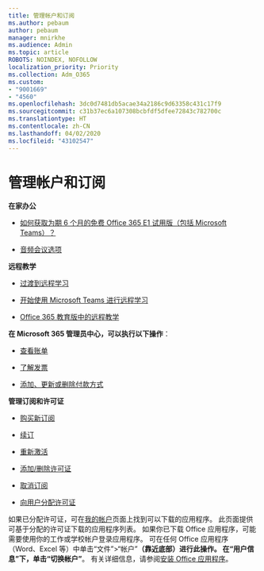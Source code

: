 ```yaml
---
title: 管理帐户和订阅
ms.author: pebaum
author: pebaum
manager: mnirkhe
ms.audience: Admin
ms.topic: article
ROBOTS: NOINDEX, NOFOLLOW
localization_priority: Priority
ms.collection: Adm_O365
ms.custom:
- "9001669"
- "4560"
ms.openlocfilehash: 3dc0d7481db5acae34a2186c9d63358c431c17f9
ms.sourcegitcommit: c31b37ec6a107308bcbfdf5dfee72843c782700c
ms.translationtype: HT
ms.contentlocale: zh-CN
ms.lasthandoff: 04/02/2020
ms.locfileid: "43102547"
---
```

# <a name="manage-your-account-and-subscriptions"></a>管理帐户和订阅

**在家办公**
- [如何获取为期 6 个月的免费 Office 365 E1 试用版（包括 Microsoft Teams）？](https://docs.microsoft.com/MicrosoftTeams/e1-trial-license)

- [音频会议选项](https://docs.microsoft.com/alchemyinsights/options-for-audio-conferencing)

**远程教学**

- [过渡到远程学习](https://www.microsoft.com/education/remote-learning)

- [开始使用 Microsoft Teams 进行远程学习](https://docs.microsoft.com/MicrosoftTeams/remote-learning-edu)

- [Office 365 教育版中的远程教学](https://docs.microsoft.com/MicrosoftTeams/remote-learning-edu)

**在 Microsoft 365 管理员中心，可以执行以下操作**： 

- [查看账单](https://docs.microsoft.com/microsoft-365/commerce/billing-and-payments/view-your-bill-or-invoice) 

- [了解发票](https://docs.microsoft.com/microsoft-365/commerce/billing-and-payments/understand-your-invoice)

- [添加、更新或删除付款方式](https://docs.microsoft.com/microsoft-365/commerce/billing-and-payments/add-update-or-remove-credit-card-or-bank-account)

**管理订阅和许可证** 

- [购买新订阅](https://docs.microsoft.com/microsoft-365/commerce/subscriptions/upgrade-to-different-plan)

- [续订](https://docs.microsoft.com/microsoft-365/commerce/subscriptions/renew-your-subscription) 

- [重新激活](https://docs.microsoft.com/microsoft-365/commerce/subscriptions/reactivate-your-subscription)

- [添加/删除许可证](https://docs.microsoft.com/microsoft-365/commerce/licenses/buy-licenses)

- [取消订阅](https://docs.microsoft.com/microsoft-365/commerce/subscriptions/cancel-your-subscription)

- [向用户分配许可证](https://docs.microsoft.com/microsoft-365/admin/manage/assign-licenses-to-users)

如果已分配许可证，可在[我的帐户](https://portal.office.com/account/#installs)页面上找到可以下载的应用程序。 此页面提供可基于分配的许可证下载的应用程序列表。 如果你已下载 Office 应用程序，可能需要使用你的工作或学校帐户登录应用程序。 可在任何 Office 应用程序（Word、Excel 等）中单击“文件”>“帐户”****（靠近底部）进行此操作。 在“用户信息”下，单击“切换帐户”****。 有关详细信息，请参阅[安装 Office 应用程序](https://docs.microsoft.com/microsoft-365/admin/setup/install-applications)。 
